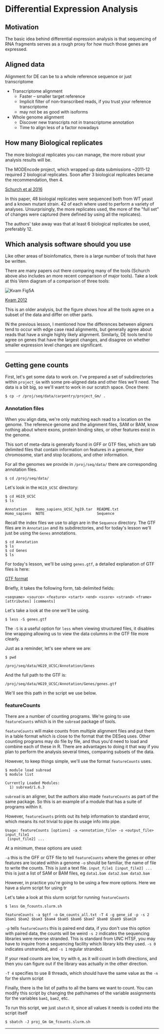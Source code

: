# Differential Expression Analysis





## Motivation

The basic idea behind differential expression analysis is that sequencing of RNA fragments serves as a rough proxy for how much those genes are expressed.


## Aligned data

Alignment for DE can be to a whole reference sequence or just transcriptome  
* Transcriptome alignment
  * Faster – smaller target reference
  * Implicit filter of non-transcribed reads, if you trust your reference transcriptome
  * may not be as good with isoforms
* Whole genome alignment
  * Discover new transcripts not in transcriptome annotation
  * Time to align less of a factor nowadays



## How many Biological replicates

The more biological replicates you can manage, the more robust your analysis results will be.

The MODEncode project, which wrapped up data submissions ~2011-12 required 2 biological replicates.  Soon after 3 biological replicates became the recommendation, then 4.

[Schurch et al 2016](https://rnajournal.cshlp.org/content/22/6/839.short)

In this paper, 48 biologial replicates were sequenced both from WT yeast and a known mutant strain.  42 of each where used to perform a variety of analyses.  Unsurprisingly, the more replicates used, the more of the "full set" of changes were captured (here defined by using all the replicates).

The authors' take away was that at least 6 biological replicates be used, preferably 12.


## Which analysis software should you use

Like other areas of bioinfomatics, there is a large number of tools that have be written.

There are many papers out there comparing many of the tools (Schurch above also includes an more recent comparison of major tools).  Take a look at this Venn diagram of a comparison of three tools:

![Kvam Fig5A](/images/Kvam_2012_fig5A.png)

[Kvam 2012](https://bsapubs.onlinelibrary.wiley.com/doi/full/10.3732/ajb.1100340)

This is an older analysis, but the figure shows how all the tools agree on a subset of the data and differ on other parts.

IN the previous lesson, I mentioned how the differences between aligners tend to occur with edge case read alignments, but generally agree about reads that have a single highly likely alignment.  Similarly, DE tools tend to agree on genes that have the largest changes, and disagree on whether smaller expression level changes are significant.

***

## Getting gene counts

First, let's get some data to work on.  I've prepared a set of subdirectories within `project_Gm` with some pre-aligned data and other files we'll need.  The data is a bit big, so we'll want to work in our scratch space.  Once there:

~~~
$ cp -r /proj/seq/data/carpentry/project_Gm/ .
~~~


### Annotation files

When you align data, we're only matching each read to a location on the genome.  The reference genome and the alignment files, SAM or BAM, know nothing about where exons, protein binding sites, or other features exist in the genome.

This sort of meta-data is generally found in GFF or GTF files, which are tab delimited files that contain information on features in a genome, their chromosome, start and stop locations, and other information.

For all the genomes we provide in `/proj/seq/data/` there are corresponding annotation files.

~~~
$ cd /proj/seq/data/
~~~

Let's look in the `HG19_UCSC` directory:

~~~
$ cd HG19_UCSC
$ ls
~~~

~~~
Annotation    Homo_sapiens_UCSC_hg19.tar  README.txt
Homo_sapiens  NOTE                        Sequence
~~~

Recall the index files we use to align are in the `Sequence` directory.  The GTF files are in `Annotation` and its subdirectories, and for today's lesson we'll just be using the `Genes` annotations.

~~~
$ cd Annotation
$ ls
$ cd Genes
$ ls
~~~

For today's lesson, we'll be using `genes.gtf`, a detailed explanation of GTF files is here:

[GTF format](http://mblab.wustl.edu/GTF22.html)

Briefly, it takes the following form, tab delimited fields:

`<seqname> <source> <feature> <start> <end> <score> <strand> <frame> [attributes] [comments]`

Let's take a look at the one we'll be using.

~~~
$ less -S genes.gtf 
~~~

The `-S` is a useful option for `less` when viewing structured files, it disables line wrapping allowing us to view the data columns in the GTF file more clearly.


Just as a reminder, let's see where we are:

~~~
$ pwd
~~~

~~~
/proj/seq/data/HG19_UCSC/Annotation/Genes
~~~

And the full path to the GTF is:

~~~
/proj/seq/data/HG19_UCSC/Annotation/Genes/genes.gtf
~~~

We'll see this path in the script we use below.

### featureCounts

There are a number of counting programs.  We're going to use `featureCounts` which is in the `subread` package of tools.

`featureCounts` will make counts from multiple alignment files and put them in a table format which is close to the format that the DESeq uses.  Other counting programs may do file by file, and thus you'd need to load and combine each of these in R.  There are advantages to doing it that way if you plan to perform the analysis several times, comparing subsets of the data.

However, to keep things simple, we'll use the format `featureCounts` uses.

~~~
$ module load subread
$ module list
~~~

~~~
Currently Loaded Modules:
  1) subread/1.6.3
~~~

`subread` is an aligner, but the authors also made `featureCounts` as part of the same package.  So this is an example of a module that has a suite of programs within it.

However, `featureCounts` prints out its help information to standard error, which means its not trivial to pipe its usage info into pipe.

~~~
Usage: featureCounts [options] -a <annotation_file> -o <output_file> input_file1
 [input_file2] ...
~~~

At a minimum, these options are used:

`-a` this is the GFF or GTF file to tell `featureCounts` where the genes or other features are located within a genome
`-o` should be familiar, the name of file to write the counts.  This is just a text file.
`input_file1 [input_file2] ...` this is just a list of SAM or BAM files, eg `data1.bam data2.bam data3.bam`

However, in practice you're going to be using a few more options.  Here we have a slurm script for using tr

Let's take a look at this slurm script for running `featureCounts`

~~~
$ less Gm_fcounts.slurm.sh
~~~

~~~
featureCounts -a $gtf -o Gm_counts_all.txt -T 4 -g gene_id -p -s 2 $bam1 $bam2 $bam3 $bam4 $bam5 $bam6 $bam7 $bam8 $bam9 $bam10
~~~

`-p` tells `featureCounts` this is paired end data, if you don't use this option with paired data, the counts will be weird
`-s 2` indicates the sequencing libraries were reverse stranded.  This is standard from UNC HTSF, you may have to inquire from a sequencing facility which library kits they used.  `-s 0` indicates unstranded, and `-s 1` regular stranded.

If your read counts are low, try with `0`, as it will count in both directions, and then you can figure out if the library was actually in the other direction.

`-T 4` specifies to use 8 threads, which should have the same value as the `-n` for the slurm script

Finally, there is the list of paths to all the bams we want to count.  You can modify this script by changing the path/names of the variable assignments for the variables `bam1`, `bam2`, etc.

To run this script, we just `sbatch` it, since all values it needs is coded into the script itself

~~~
$ sbatch -J proj_Gm Gm_fcounts.slurm.sh
~~~

***
